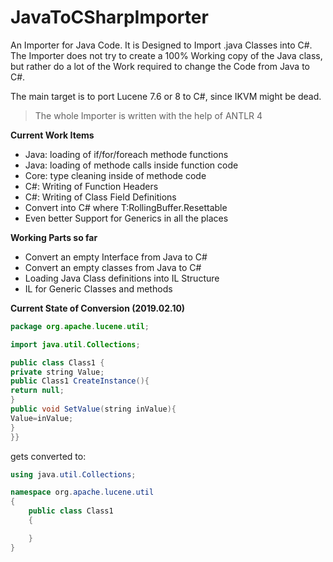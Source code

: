 # JavaToCSharpImporter
An Importer for Java Code. It is Designed to Import .java Classes into C#. 
The Importer does not try to create a 100% Working copy of the Java class, but rather do a lot of the Work required to change the Code from Java to C#.

The main target is to port Lucene 7.6 or 8 to C#, since IKVM might be dead.

> The whole Importer is written with the help of ANTLR 4

**Current Work Items**

- Java: loading of if/for/foreach methode functions
- Java: loading of methode calls inside function code 
- Core: type cleaning inside of methode code
- C#: Writing of Function Headers
- C#: Writing of Class Field Definitions
- Convert <T extends RollingBuffer.Resettable> into C# where T:RollingBuffer.Resettable
- Even better Support for Generics in all the places
 

**Working Parts so far**

- Convert an empty Interface from Java to C#
- Convert an empty classes from Java to C#
- Loading Java Class definitions into IL Structure
- IL for Generic Classes and methods


**Current State of Conversion (2019.02.10)**

```Java
package org.apache.lucene.util;

import java.util.Collections;

public class Class1 {
private string Value;
public Class1 CreateInstance(){
return null;
}
public void SetValue(string inValue){
Value=inValue;
}
}}
```
gets converted to:

```C#
using java.util.Collections;

namespace org.apache.lucene.util
{
    public class Class1
    {

    }
}
```
